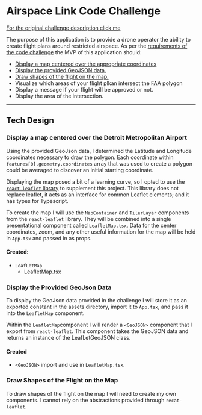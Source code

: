 # Airspace Link Code Challenge

[For the original challenge description click me](./engineering-challenge/README.md#$Description)

The purpose of this application is to provide a drone operator the ability to create flight plans around restricted airspace. As per the [requirements of the code challenge](./engineering-challenge/README.md) the MVP of this application should:

- [Display a map centered over the appropriate coordinates](#display-a-map-centered-over-the-detroit-metropolitan-airport)
- [Display the provided GeoJSON data.](#display-the-provided-geojson-data)
- [Draw shapes of the flight on the map.](#draw-shapes-of-the-flight-on-the-map)
- Visualize which areas of your flight plkan intersect the FAA polygon
- Display a message if your flight will be approved or not.
- Display the area of the intersection.

___

## Tech Design

### Display a map centered over the Detroit Metropolitan Airport

Using the provided GeoJson data, I determined the Latitude and Longitude coordinates necessary to draw the polygon. Each coordinate within `features[0].geometry.coordinates` array that was used to create a polygon could be averaged to discover an initial starting coordinate.

Displaying the map posed a bit of a learning curve, so I opted to use the [`react-leaflet` library](https://react-leaflet.js.org/) to supplement this project. This library does not replace leaflet, it acts as an interface for common Leaflet elements; and it has types for Typescript.

To create the map I will use the `MapContainer` and `TilerLayer` components from the `react-leaflet` library. They will be combined into a single presentational component called `LeafletMap.tsx`. Data for the center coordinates, zoom, and any other useful information for the map will be held in `App.tsx` and passed in as props.

#### Created:

- `LeafLetMap` 
	- LeafletMap.tsx

### Display the Provided GeoJson Data

To display the GeoJson data provided in the challenge I will store it as an exported constant in the assets directory, import it to `App.tsx`, and pass it into the `LeafletMap` component.

Within the `LeafletMap`component I will render a `<GeoJSON>` component that I export from `react-leaflet`. This component takes the GeoJSON data and returns an instance of the LeafLetGeoJSON class.

#### Created
- `<GeoJSON>` import and use in `LeafletMap.tsx`.

### Draw Shapes of the Flight on the Map

To draw shapes of the flight on the map I will need to create my own components. I cannot rely on the abstractions provided through `recat-leaflet`.